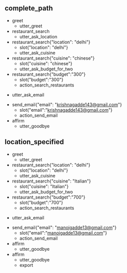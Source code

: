 ## complete_path
* greet
    - utter_greet
* restaurant_search
    - utter_ask_location
* restaurant_search{"location": "delhi"}
    - slot{"location": "delhi"}
    - utter_ask_cuisine
* restaurant_search{"cuisine": "chinese"}
    - slot{"cuisine": "chinese"}
    - utter_ask_budget_for_two
* restaurant_search{"budget":"300"}
    - slot{"budget":"300"}
    - action_search_restaurants
- utter_ask_email
* send_email{"email": "krishnagadde143@gmail.com"}
    - slot{"email":"krishnagadde143@gmail.com"}
    - action_send_email
* affirm
    - utter_goodbye
    

## location_specified
* greet
    - utter_greet
* restaurant_search{"location": "delhi"}
    - slot{"location": "delhi"}
    - utter_ask_cuisine
* restaurant_search{"cuisine": "Italian"}
    - slot{"cuisine": "Italian"}
    - utter_ask_budget_for_two
* restaurant_search{"budget":"700"}
    - slot{"budget":"700"}
    - action_search_restaurants
- utter_ask_email
* send_email{"email": "manojgadde13@gmail.com"}
    - slot{"email":"manojgadde13@gmail.com"}
    - action_send_email
* affirm
    - utter_goodbye
* affirm
    - utter_goodbye
    - export